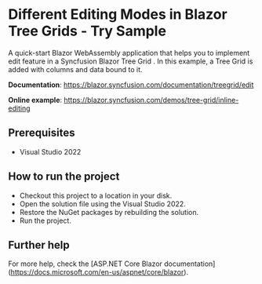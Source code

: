 # Different Editing Modes in Blazor Tree Grids - Try Sample

A quick-start Blazor WebAssembly application that helps you to implement edit feature in a Syncfusion Blazor Tree Grid . In this example, a Tree Grid is added with columns and data bound to it.

**Documentation**: https://blazor.syncfusion.com/documentation/treegrid/edit 

**Online example**: https://blazor.syncfusion.com/demos/tree-grid/inline-editing

## Prerequisites

* Visual Studio 2022

## How to run the project

* Checkout this project to a location in your disk.
* Open the solution file using the Visual Studio 2022.
* Restore the NuGet packages by rebuilding the solution.
* Run the project.

## Further help
For more help, check the [ASP.NET Core Blazor documentation] (https://docs.microsoft.com/en-us/aspnet/core/blazor).
